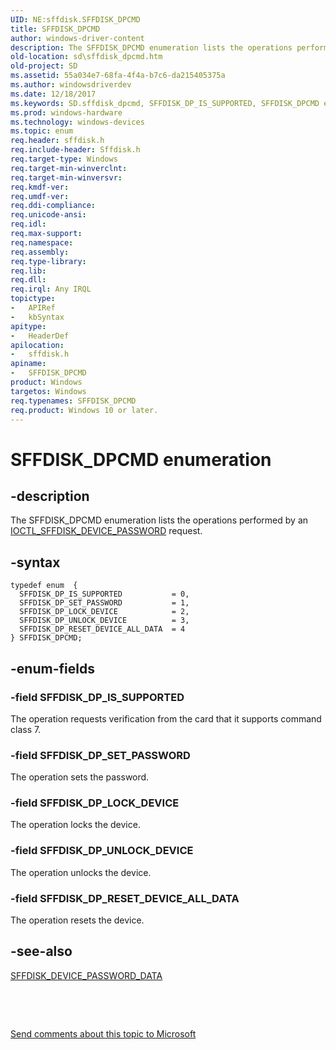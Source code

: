 ```yaml
---
UID: NE:sffdisk.SFFDISK_DPCMD
title: SFFDISK_DPCMD
author: windows-driver-content
description: The SFFDISK_DPCMD enumeration lists the operations performed by an IOCTL_SFFDISK_DEVICE_PASSWORD request.
old-location: sd\sffdisk_dpcmd.htm
old-project: SD
ms.assetid: 55a034e7-68fa-4f4a-b7c6-da215405375a
ms.author: windowsdriverdev
ms.date: 12/18/2017
ms.keywords: SD.sffdisk_dpcmd, SFFDISK_DP_IS_SUPPORTED, SFFDISK_DPCMD enumeration [Buses], SFFDISK_DPCMD, sffdisk/SFFDISK_DP_UNLOCK_DEVICE, SFFDISK_DP_UNLOCK_DEVICE, sffdisk/SFFDISK_DP_SET_PASSWORD, sffdisk/SFFDISK_DP_RESET_DEVICE_ALL_DATA, sffdisk/SFFDISK_DPCMD, sffdisk/SFFDISK_DP_IS_SUPPORTED, sd-structs_794e7b1e-49e0-4385-ab34-235f00e1a7b2.xml, SFFDISK_DP_RESET_DEVICE_ALL_DATA, SFFDISK_DP_LOCK_DEVICE, SFFDISK_DP_SET_PASSWORD, sffdisk/SFFDISK_DP_LOCK_DEVICE
ms.prod: windows-hardware
ms.technology: windows-devices
ms.topic: enum
req.header: sffdisk.h
req.include-header: Sffdisk.h
req.target-type: Windows
req.target-min-winverclnt: 
req.target-min-winversvr: 
req.kmdf-ver: 
req.umdf-ver: 
req.ddi-compliance: 
req.unicode-ansi: 
req.idl: 
req.max-support: 
req.namespace: 
req.assembly: 
req.type-library: 
req.lib: 
req.dll: 
req.irql: Any IRQL
topictype:
-	APIRef
-	kbSyntax
apitype:
-	HeaderDef
apilocation:
-	sffdisk.h
apiname:
-	SFFDISK_DPCMD
product: Windows
targetos: Windows
req.typenames: SFFDISK_DPCMD
req.product: Windows 10 or later.
---
```


# SFFDISK_DPCMD enumeration


## -description


The SFFDISK_DPCMD enumeration lists the operations performed by an <a href="https://msdn.microsoft.com/library/windows/hardware/ff537273">IOCTL_SFFDISK_DEVICE_PASSWORD</a> request.


## -syntax


````
typedef enum  { 
  SFFDISK_DP_IS_SUPPORTED           = 0,
  SFFDISK_DP_SET_PASSWORD           = 1,
  SFFDISK_DP_LOCK_DEVICE            = 2,
  SFFDISK_DP_UNLOCK_DEVICE          = 3,
  SFFDISK_DP_RESET_DEVICE_ALL_DATA  = 4
} SFFDISK_DPCMD;
````


## -enum-fields




### -field SFFDISK_DP_IS_SUPPORTED

The operation requests verification from the card that it supports command class 7.


### -field SFFDISK_DP_SET_PASSWORD

The operation sets the password.


### -field SFFDISK_DP_LOCK_DEVICE

The operation locks the device.


### -field SFFDISK_DP_UNLOCK_DEVICE

The operation unlocks the device.


### -field SFFDISK_DP_RESET_DEVICE_ALL_DATA

The operation resets the device.


## -see-also

<a href="https://msdn.microsoft.com/7ded516a-0369-4aa9-bb77-c17065b373fb">SFFDISK_DEVICE_PASSWORD_DATA</a>

 

 

<a href="mailto:wsddocfb@microsoft.com?subject=Documentation%20feedback [SD\buses]:%20SFFDISK_DPCMD enumeration%20 RELEASE:%20(12/18/2017)&amp;body=%0A%0APRIVACY STATEMENT%0A%0AWe use your feedback to improve the documentation. We don't use your email address for any other purpose, and we'll remove your email address from our system after the issue that you're reporting is fixed. While we're working to fix this issue, we might send you an email message to ask for more info. Later, we might also send you an email message to let you know that we've addressed your feedback.%0A%0AFor more info about Microsoft's privacy policy, see http://privacy.microsoft.com/en-us/default.aspx." title="Send comments about this topic to Microsoft">Send comments about this topic to Microsoft</a>

